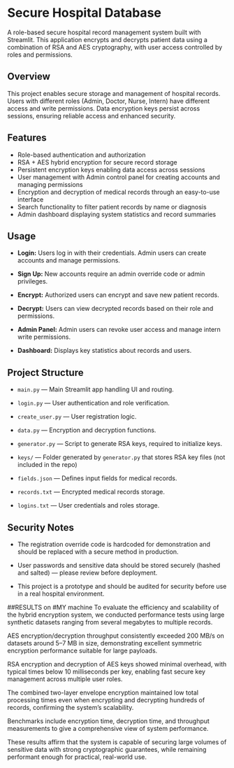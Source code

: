 # Secure Hospital Database

A role-based secure hospital record management system built with Streamlit. This application encrypts and decrypts patient data using a combination of RSA and AES cryptography, with user access controlled by roles and permissions.

## Overview

This project enables secure storage and management of hospital records. Users with different roles (Admin, Doctor, Nurse, Intern) have different access and write permissions. Data encryption keys persist across sessions, ensuring reliable access and enhanced security.

## Features

- Role-based authentication and authorization
- RSA + AES hybrid encryption for secure record storage
- Persistent encryption keys enabling data access across sessions
- User management with Admin control panel for creating accounts and managing permissions
- Encryption and decryption of medical records through an easy-to-use interface
- Search functionality to filter patient records by name or diagnosis
- Admin dashboard displaying system statistics and record summaries

## Usage

- **Login:** Users log in with their credentials. Admin users can create accounts and manage permissions.

- **Sign Up:** New accounts require an admin override code or admin privileges.

- **Encrypt:** Authorized users can encrypt and save new patient records.

- **Decrypt:** Users can view decrypted records based on their role and permissions.

- **Admin Panel:** Admin users can revoke user access and manage intern write permissions.

- **Dashboard:** Displays key statistics about records and users.

## Project Structure

- `main.py` — Main Streamlit app handling UI and routing.

- `login.py` — User authentication and role verification.

- `create_user.py` — User registration logic.

- `data.py` — Encryption and decryption functions.

- `generator.py` — Script to generate RSA keys, required to initialize keys.

- `keys/` — Folder generated by `generator.py` that stores RSA key files (not included in the repo)

- `fields.json` — Defines input fields for medical records.

- `records.txt` — Encrypted medical records storage.

- `logins.txt` — User credentials and roles storage.


## Security Notes

- The registration override code is hardcoded for demonstration and should be replaced with a secure method in production.

- User passwords and sensitive data should be stored securely (hashed and salted) — please review before deployment.

- This project is a prototype and should be audited for security before use in a real hospital environment.


##RESULTS on #MY machine
To evaluate the efficiency and scalability of the hybrid encryption system, we conducted performance tests using large synthetic datasets ranging from several megabytes to multiple records.

AES encryption/decryption throughput consistently exceeded 200 MB/s on datasets around 5–7 MB in size, demonstrating excellent symmetric encryption performance suitable for large payloads.

RSA encryption and decryption of AES keys showed minimal overhead, with typical times below 10 milliseconds per key, enabling fast secure key management across multiple user roles.

The combined two-layer envelope encryption maintained low total processing times even when encrypting and decrypting hundreds of records, confirming the system’s scalability.

Benchmarks include encryption time, decryption time, and throughput measurements to give a comprehensive view of system performance.

These results affirm that the system is capable of securing large volumes of sensitive data with strong cryptographic guarantees, while remaining performant enough for practical, real-world use.